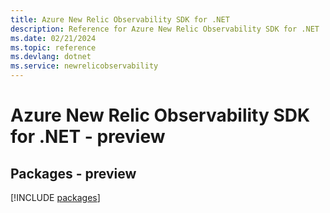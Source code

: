 ```yaml
---
title: Azure New Relic Observability SDK for .NET
description: Reference for Azure New Relic Observability SDK for .NET
ms.date: 02/21/2024
ms.topic: reference
ms.devlang: dotnet
ms.service: newrelicobservability
---
```

# Azure New Relic Observability SDK for .NET - preview
## Packages - preview
[!INCLUDE [packages](new-relic-observability-index.md)]